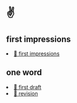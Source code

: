 <h1> ✌️ </h1>

<h2> first impressions </h2>
  <li><a href="firstimpressions.html">📎 first impressions</a></li>

<h2> one word </h2>

  <li><a href="firstdraft.html">📎 first draft</a></li>
  <li><a href="revision.html">📎 revision</a></li>
